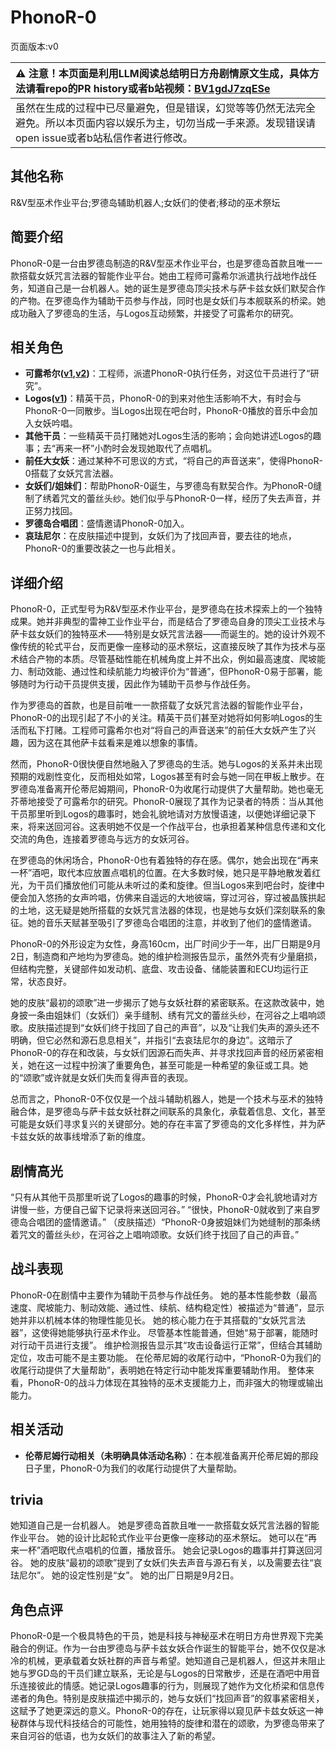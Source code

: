 # PhonoR-0
页面版本:v0
 

| :warning: 注意！本页面是利用LLM阅读总结明日方舟剧情原文生成，具体方法请看repo的PR history或者b站视频：[BV1gdJ7zqESe](https://www.bilibili.com/video/BV1gdJ7zqESe/)         |
|:----------------------------|
| 虽然在生成的过程中已尽量避免，但是错误，幻觉等等仍然无法完全避免。所以本页面内容以娱乐为主，切勿当成一手来源。发现错误请open issue或者b站私信作者进行修改。|



## 其他名称
R&V型巫术作业平台;罗德岛辅助机器人;女妖们的使者;移动的巫术祭坛
## 简要介绍
PhonoR-0是一台由罗德岛制造的R&V型巫术作业平台，也是罗德岛首款且唯一一款搭载女妖咒言法器的智能作业平台。她由工程师可露希尔派遣执行战地作战任务，知道自己是一台机器人。她的诞生是罗德岛顶尖技术与萨卡兹女妖们默契合作的产物。在罗德岛作为辅助干员参与作战，同时也是女妖们与本舰联系的桥梁。她成功融入了罗德岛的生活，与Logos互动频繁，并接受了可露希尔的研究。
## 相关角色
-   **可露希尔([v1](extended_char_ke_lu_xi_er.md),[v2](../char_v3/extended_char_ke_lu_xi_er.md))**：工程师，派遣PhonoR-0执行任务，对这位干员进行了“研究”。
-   **Logos([v1](extended_char_Logos.md))**：精英干员，PhonoR-0的到来对他生活影响不大，有时会与PhonoR-0一同散步。当Logos出现在吧台时，PhonoR-0播放的音乐中会加入女妖吟唱。
-   **其他干员**：一些精英干员打赌她对Logos生活的影响；会向她讲述Logos的趣事；去“再来一杯”小酌时会发现她取代了点唱机。
-   **前任大女妖**：通过某种不可思议的方式，“将自己的声音送来”，使得PhonoR-0搭载了女妖咒言法器。
-   **女妖们/姐妹们**：帮助PhonoR-0诞生，与罗德岛有默契合作。为PhonoR-0缝制了绣着咒文的蕾丝头纱。她们似乎与PhonoR-0一样，经历了失去声音，并正努力找回。
-   **罗德岛合唱团**：盛情邀请PhonoR-0加入。
-   **哀珐尼尔**：在皮肤描述中提到，女妖们为了找回声音，要去往的地点，PhonoR-0的重要改装之一也与此相关。
## 详细介绍
PhonoR-0，正式型号为R&V型巫术作业平台，是罗德岛在技术探索上的一个独特成果。她并非典型的雷神工业作业平台，而是结合了罗德岛自身的顶尖工业技术与萨卡兹女妖们的独特巫术——特别是女妖咒言法器——而诞生的。她的设计外观不像传统的轮式平台，反而更像一座移动的巫术祭坛，这直接反映了其作为技术与巫术结合产物的本质。尽管基础性能在机械角度上并不出众，例如最高速度、爬坡能力、制动效能、通过性和续航能力均被评价为“普通”，但PhonoR-0易于部署，能够随时为行动干员提供支援，因此作为辅助干员参与作战任务。

作为罗德岛的首款，也是目前唯一一款搭载了女妖咒言法器的智能作业平台，PhonoR-0的出现引起了不小的关注。精英干员们甚至对她将如何影响Logos的生活而私下打赌。工程师可露希尔也对“将自己的声音送来”的前任大女妖产生了兴趣，因为这在其他萨卡兹看来是难以想象的事情。

然而，PhonoR-0很快便自然地融入了罗德岛的生活。她与Logos的关系并未出现预期的戏剧性变化，反而相处如常，Logos甚至有时会与她一同在甲板上散步。在罗德岛准备离开伦蒂尼姆期间，PhonoR-0为收尾行动提供了大量帮助。她也毫无芥蒂地接受了可露希尔的研究。PhonoR-0展现了其作为记录者的特质：当从其他干员那里听到Logos的趣事时，她会礼貌地请对方放慢语速，以便她详细记录下来，将来送回河谷。这表明她不仅是一个作战平台，也承担着某种信息传递和文化交流的角色，连接着罗德岛与远方的女妖河谷。

在罗德岛的休闲场合，PhonoR-0也有着独特的存在感。偶尔，她会出现在“再来一杯”酒吧，取代本应放置点唱机的位置。在大多数时候，她只是平静地散发着红光，为干员们播放他们可能从未听过的柔和旋律。但当Logos来到吧台时，旋律中便会加入悠扬的女声吟唱，仿佛来自遥远的大地彼端，穿过河谷，穿过被晶簇拱起的土地，这无疑是她所搭载的女妖咒言法器的体现，也是她与女妖们深刻联系的象征。她的音乐天赋甚至吸引了罗德岛合唱团的注意，并收到了他们的盛情邀请。

PhonoR-0的外形设定为女性，身高160cm，出厂时间少于一年，出厂日期是9月2日，制造商和产地均为罗德岛。她的维护检测报告显示，虽然外壳有少量磨损，但结构完整，关键部件如发动机、底盘、攻击设备、储能装置和ECU均运行正常，状态良好。

她的皮肤“最初的颂歌”进一步揭示了她与女妖社群的紧密联系。在这款改装中，她身披一条由姐妹们（女妖们）亲手缝制、绣有咒文的蕾丝头纱，在河谷之上唱响颂歌。皮肤描述提到“女妖们终于找回了自己的声音”，以及“让我们失声的源头还不明确，但它必然和源石息息相关”，并指引“去哀珐尼尔的身边”。这暗示了PhonoR-0的存在和改装，与女妖们因源石而失声、并寻求找回声音的经历紧密相关，她在这一过程中扮演了重要角色，甚至可能是一种希望的象征或工具。她的“颂歌”或许就是女妖们失而复得声音的表现。

总而言之，PhonoR-0不仅仅是一个战斗辅助机器人，她是一个技术与巫术的独特融合体，是罗德岛与萨卡兹女妖社群之间联系的具象化，承载着信息、文化，甚至可能是女妖们寻求复兴的关键部分。她的存在丰富了罗德岛的文化多样性，并为萨卡兹女妖的故事线增添了新的维度。
## 剧情高光
“只有从其他干员那里听说了Logos的趣事的时候，PhonoR-0才会礼貌地请对方讲慢一些，方便自己留下记录将来送回河谷。”
“很快，PhonoR-0就收到了来自罗德岛合唱团的盛情邀请。”
（皮肤描述）“PhonoR-0身披姐妹们为她缝制的那条绣着咒文的蕾丝头纱，在河谷之上唱响颂歌。女妖们终于找回了自己的声音。”
## 战斗表现
PhonoR-0在剧情中主要作为辅助干员参与作战任务。
她的基本性能参数（最高速度、爬坡能力、制动效能、通过性、续航、结构稳定性）被描述为“普通”，显示她并非以机械本体的物理性能见长。
她的核心能力在于其搭载的“女妖咒言法器”，这使得她能够执行巫术作业。
尽管基本性能普通，但她“易于部署，能随时对行动干员进行支援”。
维护检测报告显示其“攻击设备运行正常”，但结合其辅助定位，攻击可能不是主要功能。
在伦蒂尼姆的收尾行动中，“PhonoR-0为我们的收尾行动提供了大量帮助”，表明她在特定行动中能发挥重要辅助作用。
整体来看，PhonoR-0的战斗力体现在其独特的巫术支援能力上，而非强大的物理或输出能力。
## 相关活动
-   **伦蒂尼姆行动相关（未明确具体活动名称）**：在本舰准备离开伦蒂尼姆的那段日子里，PhonoR-0为我们的收尾行动提供了大量帮助。
## trivia
她知道自己是一台机器人。
她是罗德岛首款且唯一一款搭载女妖咒言法器的智能作业平台。
她的设计比起轮式作业平台更像一座移动的巫术祭坛。
她可以在“再来一杯”酒吧取代点唱机的位置，播放音乐。
她会记录Logos的趣事并打算送回河谷。
她的皮肤“最初的颂歌”提到了女妖们失去声音与源石有关，以及需要去往“哀珐尼尔”。
她的设定性别是“女”。
她的出厂日期是9月2日。
## 角色点评
PhonoR-0是一个极具特色的干员，她是科技与神秘巫术在明日方舟世界观下完美融合的例证。作为一台由罗德岛与萨卡兹女妖合作诞生的智能平台，她不仅仅是冰冷的机械，更承载着女妖社群的声音与希望。她知道自己是机器人，但这并未阻止她与罗GD岛的干员们建立联系，无论是与Logos的日常散步，还是在酒吧中用音乐连接彼此的情感。她记录Logos趣事的行为，则展现了她作为文化桥梁和信息传递者的角色。特别是皮肤描述中揭示的，她与女妖们“找回声音”的叙事紧密相关，这赋予了她更深远的意义。PhonoR-0的存在，让玩家得以窥见萨卡兹女妖这一神秘群体与现代科技结合的可能性，她用独特的旋律和潜在的颂歌，为罗德岛带来了来自河谷的低语，也为女妖们的故事注入了新的希望。